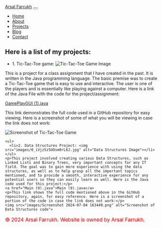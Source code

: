 <!DOCTYPE html>
<html lang="en">
<head>
  <meta charset="UTF-8">
  <meta name="viewport" content="width=device-width, initial-scale=1.0">
  <title>Projects - Personal Portfolio</title>
  <link href="https://stackpath.bootstrapcdn.com/bootstrap/4.5.0/css/bootstrap.min.css" rel="stylesheet">
  <link rel="stylesheet" href="css/styles.css">
</head>
<body>
  <!-- Navbar -->
  <nav class="navbar navbar-expand-lg navbar-dark bg-dark">
    <a class="navbar-brand" href="index.html">Arsal Farrukh</a>
    <button class="navbar-toggler" type="button" data-toggle="collapse" data-target="#navbarNav" aria-controls="navbarNav" aria-expanded="false" aria-label="Toggle navigation">
      <span class="navbar-toggler-icon"></span>
    </button>
    <div class="collapse navbar-collapse" id="navbarNav">
      <ul class="navbar-nav ml-auto">
        <li class="nav-item">
          <a class="nav-link" href="https://github.com/arsalfarrukh/Index.html/blob/main/README.md">Home</a>
        </li>
        <li class="nav-item">
          <a class="nav-link" href="">About</a>
        </li>
        <li class="nav-item active">
          <a class="nav-link" href="https://github.com/arsalfarrukh/Index.html/blob/Projects/README.md">Projects</a>
        </li>
        <li class="nav-item">
          <a class="nav-link" href="https://github.com/arsalfarrukh/Index.html/blob/AboutMe/README.md">Blog</a>
        </li>
        <li class="nav-item">
          <a class="nav-link" href="contact.html">Contact</a>
        </li>
      </ul>
    </div>
  </nav>

  <!-- Projects Page Content -->
  <section class="container mt-5">
    <h2>Here is a list of my projects:</h2>
    <ul>
      <li>1. Tic-Tac-Toe game: <img src="images/Tictactoe-winning-vector-639732.webp" alt="Tic-Tac-Toe Game Image"></li>
    </ul>
    <p>This is a project for a class assignment that I have created in the past. It is written in the Java programming language. The basic premise was to create a Tic-Tac-Toe game that is easy to use and interactive. The user is one of the players and is essentially like playing against a computer. Here is a link of the Java File with the code for the project/assignment:</p>
    <p><a href="GamePlayGUI (1).java">GamePlayGUI (1).java</a></p>
    <p>This link demonstrates the full code used in a GitHub repository for easy viewing. Here is a screenshot of some of what you will be viewing in case the link does not work:</p>
    <img src="images/Screenshot 2024-07-04 161401.png" alt="Screenshot of Tic-Tac-Toe Game">

    <ul>
      <li>2. Data Structures Project: <img src="images/0_iVjz5z5UOsm0rL6J.jpg" alt="Data Structures Image"></li>
    </ul>
    <p>This project involved creating various Data Structures, such as Linked Lists and Binary Trees, very important concepts for any IT field. The goal was to gain more experience with using the data structures, as well as to help grasp all the important topics mentioned, and to provide a smooth, interactive experience for any potential users so they can easily learn as well. Here is the Java code used for this project:</p>
    <a href="Main (9).java">Main (9).java</a>
    <p>This link shows the full code mentioned above in the GitHub repository, again, for easy reference. Here is a screenshot of a portion of the code in case the link does not work:</p>
    <img src="images/Screenshot 2024-07-04 163449.png" alt="Screenshot of Data Structures code">
  </section>

  <!-- Footer -->
  <footer class="footer mt-5 py-3 bg-dark text-white">
    <div class="container text-center">
      <p style="color: red; font-size: 1.2em;">&copy; 2024 Arsal Farrukh. Website is owned by Arsal Farrukh.</p>
    </div>
  </footer>

  <script src="https://cdnjs.cloudflare.com/ajax/libs/jquery/3.5.1/jquery.min.js"></script>
  <script src="https://stackpath.bootstrapcdn.com/bootstrap/4.5.0/js/bootstrap.min.js"></script>
</body>
</html>
